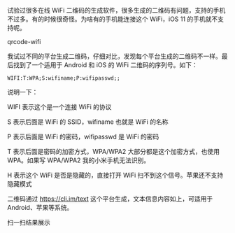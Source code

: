 试验过很多在线 WiFi 二维码的生成软件，很多生成的二维码有问题，支持的手机不过多。有的时候很奇怪。为啥有的手机能连接这个 WiFi，iOS 11 的手机就不支持呢。

qrcode-wifi

我试过不同的平台生成二维码，仔细对比，发现每个平台生成的二维码不一样。最后找到了一个适用于 Android 和 iOS 的 WiFi 二维码的序列号。如下：

```
WIFI:T:WPA;S:wifiname;P:wifipasswd;;
```

说明一下：

WIFI 表示这个是一个连接 WiFi 的协议

S 表示后面是 WiFi 的 SSID，wifiname 也就是 WiFi 的名称

P 表示后面是 WiFi 的密码，wifipasswd 是 WiFi 的密码

T 表示后面是密码的加密方式，WPA/WPA2 大部分都是这个加密方式，也使用 WPA。如果写 WPA/WPA2 我的小米手机无法识别。

H 表示这个 WiFi 是否是隐藏的，直接打开 WiFi 扫不到这个信号。苹果还不支持隐藏模式

二维码通过 https://cli.im/text 这个平台生成，文本信息内容如上，可适用于 Android、苹果等系统。

扫一扫结果展示
